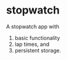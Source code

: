 # stopwatch

A stopwatch app with 

1) basic functionality
2) lap times, and 
3) persistent storage.
